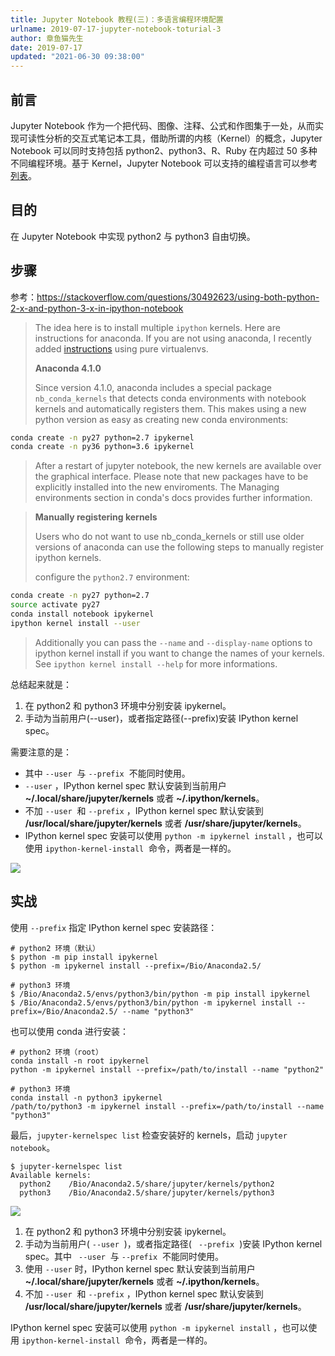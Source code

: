 ```yaml
---
title: Jupyter Notebook 教程(三)：多语言编程环境配置
urlname: 2019-07-17-jupyter-notebook-toturial-3
author: 章鱼猫先生
date: 2019-07-17
updated: "2021-06-30 09:38:00"
---
```


## 前言

Jupyter Notebook 作为一个把代码、图像、注释、公式和作图集于一处，从而实现可读性分析的交互式笔记本工具，借助所谓的内核（Kernel）的概念，Jupyter Notebook 可以同时支持包括 python2、python3、R、Ruby 在内超过 50 多种不同编程环境。基于 Kernel，Jupyter Notebook 可以支持的编程语言可以参考[列表](https://github.com/jupyter/jupyter/wiki/Jupyter-kernels)。

## 目的

在 Jupyter Notebook 中实现 python2 与 python3 自由切换。

## 步骤

参考：<https://stackoverflow.com/questions/30492623/using-both-python-2-x-and-python-3-x-in-ipython-notebook>

> The idea here is to install multiple `ipython` kernels. Here are instructions for anaconda. If you are not using anaconda, I recently added [instructions](https://stackoverflow.com/a/34464003/2272172) using pure virtualenvs.
>
> **Anaconda 4.1.0**
>
> Since version 4.1.0, anaconda includes a special package `nb_conda_kernels` that detects conda environments with notebook kernels and automatically registers them. This makes using a new python version as easy as creating new conda environments:

```bash
conda create -n py27 python=2.7 ipykernel
conda create -n py36 python=3.6 ipykernel
```

> After a restart of jupyter notebook, the new kernels are available over the graphical interface. Please note that new packages have to be explicitly installed into the new enviroments. The Managing environments section in conda's docs provides further information.

> **Manually registering kernels**
>
> Users who do not want to use nb_conda_kernels or still use older versions of anaconda can use the following steps to manually register ipython kernels.
>
> configure the `python2.7` environment:

```bash
conda create -n py27 python=2.7
source activate py27
conda install notebook ipykernel
ipython kernel install --user
```

> Additionally you can pass the `--name` and `--display-name` options to ipython kernel install if you want to change the names of your kernels. See `ipython kernel install --help` for more informations.

总结起来就是：

1.  在 python2 和 python3 环境中分别安装 ipykernel。
2.  手动为当前用户(--user)，或者指定路径(--prefix)安装 IPython kernel spec。

需要注意的是：

- 其中 `--user`  与 `--prefix`  不能同时使用。
- `--user` ，IPython kernel spec 默认安装到当前用户 **\~/.local/share/jupyter/kernels** 或者 **\~/.ipython/kernels**。
- 不加 `--user`  和 `--prefix` ，IPython kernel spec 默认安装到 **/usr/local/share/jupyter/kernels** 或者 **/usr/share/jupyter/kernels**。
- IPython kernel spec 安装可以使用 `python -m ipykernel install` ，也可以使用 `ipython-kernel-install`  命令，两者是一样的。

![](https://shub.weiyan.tech/yuque/elog-cookbook-img/Fq0EgIerNH9zn2ev655rVUkDn655.png)

## 实战

使用 `--prefix` 指定 IPython kernel spec 安装路径：

    # python2 环境（默认）
    $ python -m pip install ipykernel
    $ python -m ipykernel install --prefix=/Bio/Anaconda2.5/

    # python3 环境
    $ /Bio/Anaconda2.5/envs/python3/bin/python -m pip install ipykernel
    $ /Bio/Anaconda2.5/envs/python3/bin/python -m ipykernel install --prefix=/Bio/Anaconda2.5/ --name "python3"

也可以使用 conda 进行安装：

    # python2 环境（root）
    conda install -n root ipykernel
    python -m ipykernel install --prefix=/path/to/install --name "python2"

    # python3 环境
    conda install -n python3 ipykernel
    /path/to/python3 -m ipykernel install --prefix=/path/to/install --name "python3"

最后，`jupyter-kernelspec list` 检查安装好的 kernels，启动 `jupyter notebook`。

    $ jupyter-kernelspec list
    Available kernels:
      python2    /Bio/Anaconda2.5/share/jupyter/kernels/python2
      python3    /Bio/Anaconda2.5/share/jupyter/kernels/python3

![](https://shub.weiyan.tech/yuque/elog-cookbook-img/FlO_YbUp6yXTyoQyM1adTWUQctvu.png)

1.  在 python2 和 python3 环境中分别安装 ipykernel。
2.  手动为当前用户( `--user`  )，或者指定路径( ` --prefix`  )安装 IPython kernel spec。其中 ` --user`  与 `--prefix`  不能同时使用。
3.  使用 `--user` 时，IPython kernel spec 默认安装到当前用户 **\~/.local/share/jupyter/kernels** 或者 **\~/.ipython/kernels**。
4.  不加 `--user`  和 `--prefix` ，IPython kernel spec 默认安装到 **/usr/local/share/jupyter/kernels** 或者 **/usr/share/jupyter/kernels**。

IPython kernel spec 安装可以使用 `python -m ipykernel install` ，也可以使用 `ipython-kernel-install`  命令，两者是一样的。
